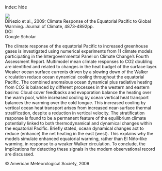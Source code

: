 index: hide

<div class="Citation">
    <div class="Citation-thumb CitationThumb-linked"  data-href="https://doi.org/10.1175/2009jcli2982.1">
      <img src="https://static.claimspace.cloud/climate-study-static/refs/thumbs/11/DiNezio_et_al_2009-thumb.png" />
    </div>

  <div class="Citation-body">
    <div class="Citation-text">DiNezio et al., 2009: Climate Response of the Equatorial Pacific to Global Warming. <span class="Article-journal">Journal of Climate, </span><span class="Article-volume"></span>4873-4892pp.</div>
    <div class="Citation-links">
      <div class="CitationLink" data-href="https://doi.org/10.1175/2009jcli2982.1">
        <div class="CitationLink-icon CitationLink-Doi"></div>
        <div class="CitationLink-text">DOI</div>
      </div>
      <div class="CitationLink" data-href="https://scholar.google.com/scholar?q=10.1175/2009jcli2982.1">
        <div class="CitationLink-icon CitationLink-Scholar"></div>
        <div class="CitationLink-text">Google Scholar</div>
      </div>
    </div>
  </div>
</div>

The climate response of the equatorial Pacific to increased greenhouse gases is investigated using numerical experiments from 11 climate models participating in the Intergovernmental Panel on Climate Change’s Fourth Assessment Report. Multimodel mean climate responses to CO2 doubling are identified and related to changes in the heat budget of the surface layer. Weaker ocean surface currents driven by a slowing down of the Walker circulation reduce ocean dynamical cooling throughout the equatorial Pacific. The combined anomalous ocean dynamical plus radiative heating from CO2 is balanced by different processes in the western and eastern basins: Cloud cover feedbacks and evaporation balance the heating over the warm pool, while increased cooling by ocean vertical heat transport balances the warming over the cold tongue. This increased cooling by vertical ocean heat transport arises from increased near-surface thermal stratification, despite a reduction in vertical velocity. The stratification response is found to be a permanent feature of the equilibrium climate potentially linked to both thermodynamical and dynamical changes within the equatorial Pacific. Briefly stated, ocean dynamical changes act to reduce (enhance) the net heating in the east (west). This explains why the models simulate enhanced equatorial warming, rather than El Niño–like warming, in response to a weaker Walker circulation. To conclude, the implications for detecting these signals in the modern observational record are discussed.

<div class="Citation-copy">
&copy; American Meteorological Society, 2009
</div>